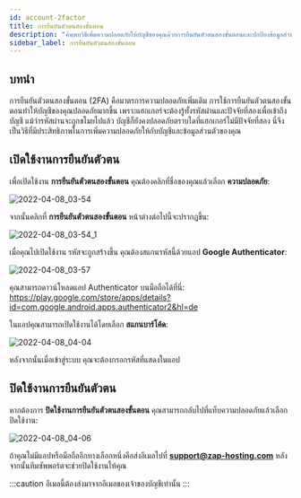```yaml
---
id: account-2factor
title: การยืนยันตัวตนสองขั้นตอน
description: "ค้นพบวิธีเพิ่มความปลอดภัยให้บัญชีของคุณด้วยการยืนยันตัวตนสองขั้นตอนและปกป้องข้อมูลส่วนตัวของคุณอย่างมีประสิทธิภาพ → เรียนรู้เพิ่มเติมตอนนี้"
sidebar_label: การยืนยันตัวตนสองขั้นตอน
---
```


## 

## บทนำ

การยืนยันตัวตนสองขั้นตอน (2FA) คือมาตรการความปลอดภัยเพิ่มเติม การใช้การยืนยันตัวตนสองขั้นตอนทำให้บัญชีของคุณปลอดภัยมากขึ้น เพราะแฮกเกอร์จะต้องรู้ทั้งรหัสผ่านและปัจจัยที่สองเพื่อเข้าถึงบัญชี แม้ว่ารหัสผ่านจะถูกขโมยไปแล้ว บัญชีก็ยังคงปลอดภัยตราบใดที่แฮกเกอร์ไม่มีปัจจัยที่สอง นี่จึงเป็นวิธีที่มีประสิทธิภาพในการเพิ่มความปลอดภัยให้กับบัญชีและข้อมูลส่วนตัวของคุณ



## เปิดใช้งานการยืนยันตัวตน

เพื่อเปิดใช้งาน **การยืนยันตัวตนสองขั้นตอน** คุณต้องคลิกที่ชื่อของคุณแล้วเลือก **ความปลอดภัย**:

![2022-04-08_03-54](https://screensaver01.zap-hosting.com/index.php/s/CLQEKZaDoKRjMd2/preview)

จากนั้นคลิกที่ **การยืนยันตัวตนสองขั้นตอน** หน้าต่างต่อไปนี้จะปรากฏขึ้น:  

![2022-04-08_03-54_1](https://screensaver01.zap-hosting.com/index.php/s/LZtD7ZcGqmfLHdG/preview)

เมื่อคุณไปเปิดใช้งาน รหัสจะถูกสร้างขึ้น คุณต้องสแกนรหัสนี้ด้วยแอป **Google Authenticator**:

![2022-04-08_03-57](https://screensaver01.zap-hosting.com/index.php/s/HCQQedP7LBjiW84/preview)

คุณสามารถดาวน์โหลดแอป Authenticator บนมือถือได้ที่นี่: https://play.google.com/store/apps/details?id=com.google.android.apps.authenticator2&hl=de

ในแอปคุณสามารถเปิดใช้งานได้โดยเลือก **สแกนบาร์โค้ด**:

![2022-04-08_04-04](https://screensaver01.zap-hosting.com/index.php/s/r2j7xEXLMsnM7NS/preview)

หลังจากนั้นเมื่อเข้าสู่ระบบ คุณจะต้องกรอกรหัสที่แสดงในแอป



## ปิดใช้งานการยืนยันตัวตน

หากต้องการ **ปิดใช้งานการยืนยันตัวตนสองขั้นตอน** คุณสามารถกลับไปที่แท็บความปลอดภัยแล้วเลือก ปิดใช้งาน:

![2022-04-08_04-06](https://screensaver01.zap-hosting.com/index.php/s/wTRKX2qNdzRrnHk/preview.png)

ถ้าคุณไม่มีแอปหรือมือถืออีกทางเลือกหนึ่งคือส่งอีเมลไปที่ **support@zap-hosting.com** หลังจากนั้นทีมซัพพอร์ตจะช่วยปิดใช้งานให้คุณ

:::caution
อีเมลนี้ต้องส่งมาจากอีเมลของเจ้าของบัญชีเท่านั้น
:::
